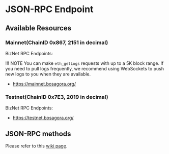 # JSON-RPC Endpoint

## Available Resources

### Mainnet(ChainID 0x867, 2151 in decimal)

BizNet RPC Endpoints:

!!! NOTE
You can make `eth_getLogs` requests with up to a 5K block range.
If you need to pull logs frequently, we recommend using WebSockets to push new logs to you when they are available.

* https://mainnet.bosagora.org/


### Testnet(ChainID 0x7E3, 2019 in decimal)

BizNet RPC Endpoints:

* https://testnet.bosagora.org/


## JSON-RPC methods

Please refer to this [wiki page](https://github.com/ethereum/wiki/wiki/JSON-RPC).
